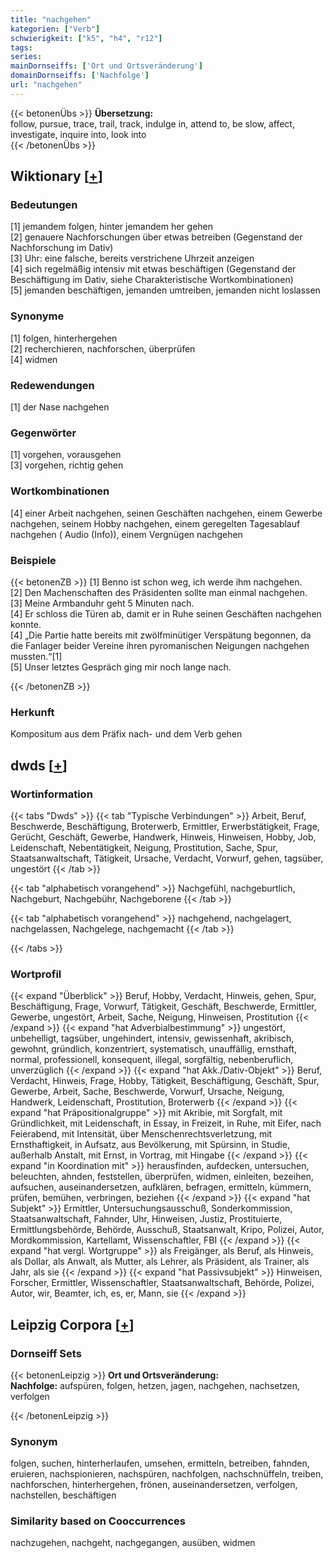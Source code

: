 ```yaml
---
title: "nachgehen"
kategorien: ["Verb"]
schwierigkeit: ["k5", "h4", "r12"]
tags:
series:
mainDornseiffs: ['Ort und Ortsveränderung']
domainDornseiffs: ['Nachfolge']
url: "nachgehen"
---
```


{{< betonenÜbs >}}
**Übersetzung:**  
follow, pursue, trace, trail, track, indulge in, attend  to, be slow, affect, investigate, inquire  into, look into  
{{< /betonenÜbs >}}

## Wiktionary [[+](https://de.wiktionary.org/wiki/nachgehen)]

### Bedeutungen
[1] jemandem folgen, hinter jemandem her gehen  
[2] genauere Nachforschungen über etwas betreiben (Gegenstand der Nachforschung im Dativ)  
[3] Uhr: eine falsche, bereits verstrichene Uhrzeit anzeigen  
[4] sich regelmäßig intensiv mit etwas beschäftigen (Gegenstand der Beschäftigung im Dativ, siehe Charakteristische Wortkombinationen)  
[5] jemanden beschäftigen, jemanden umtreiben, jemanden nicht loslassen  

### Synonyme
[1] folgen, hinterhergehen  
[2] recherchieren, nachforschen, überprüfen  
[4] widmen  

### Redewendungen
[1] der Nase nachgehen  

### Gegenwörter
[1] vorgehen, vorausgehen  
[3] vorgehen, richtig gehen  

### Wortkombinationen
[4] einer Arbeit nachgehen, seinen Geschäften nachgehen, einem Gewerbe nachgehen, seinem Hobby nachgehen, einem geregelten Tagesablauf nachgehen ( Audio (Info)), einem Vergnügen nachgehen  

### Beispiele
{{< betonenZB >}}
[1] Benno ist schon weg, ich werde ihm nachgehen.  
[2] Den Machenschaften des Präsidenten sollte man einmal nachgehen.  
[3] Meine Armbanduhr geht 5 Minuten nach.  
[4] Er schloss die Türen ab, damit er in Ruhe seinen Geschäften nachgehen konnte.  
[4] „Die Partie hatte bereits mit zwölfminütiger Verspätung begonnen, da die Fanlager beider Vereine ihren pyromanischen Neigungen nachgehen mussten.“[1]  
[5] Unser letztes Gespräch ging mir noch lange nach.  

{{< /betonenZB >}}
### Herkunft
Kompositum aus dem Präfix nach- und dem Verb gehen  



## dwds [[+](https://www.dwds.de/wb/nachgehen)]

### Wortinformation
{{< tabs "Dwds" >}}
{{< tab "Typische Verbindungen" >}}
Arbeit, Beruf, Beschwerde, Beschäftigung, Broterwerb, Ermittler, Erwerbstätigkeit, Frage, Gerücht, Geschäft, Gewerbe, Handwerk, Hinweis, Hinweisen, Hobby, Job, Leidenschaft, Nebentätigkeit, Neigung, Prostitution, Sache, Spur, Staatsanwaltschaft, Tätigkeit, Ursache, Verdacht, Vorwurf, gehen, tagsüber, ungestört
{{< /tab >}}

{{< tab "alphabetisch vorangehend" >}}
Nachgefühl, nachgeburtlich, Nachgeburt, Nachgebühr, Nachgeborene
{{< /tab >}}

{{< tab "alphabetisch vorangehend" >}}
nachgehend, nachgelagert, nachgelassen, Nachgelege, nachgemacht
{{< /tab >}}

{{< /tabs >}}

### Wortprofil
{{< expand "Überblick" >}} Beruf, Hobby, Verdacht, Hinweis, gehen, Spur, Beschäftigung, Frage, Vorwurf, Tätigkeit, Geschäft, Beschwerde, Ermittler, Gewerbe, ungestört, Arbeit, Sache, Neigung, Hinweisen, Prostitution {{< /expand >}}
{{< expand "hat Adverbialbestimmung" >}} ungestört, unbehelligt, tagsüber, ungehindert, intensiv, gewissenhaft, akribisch, gewohnt, gründlich, konzentriert, systematisch, unauffällig, ernsthaft, normal, professionell, konsequent, illegal, sorgfältig, nebenberuflich, unverzüglich {{< /expand >}}
{{< expand "hat Akk./Dativ-Objekt" >}} Beruf, Verdacht, Hinweis, Frage, Hobby, Tätigkeit, Beschäftigung, Geschäft, Spur, Gewerbe, Arbeit, Sache, Beschwerde, Vorwurf, Ursache, Neigung, Handwerk, Leidenschaft, Prostitution, Broterwerb {{< /expand >}}
{{< expand "hat Präpositionalgruppe" >}} mit Akribie, mit Sorgfalt, mit Gründlichkeit, mit Leidenschaft, in Essay, in Freizeit, in Ruhe, mit Eifer, nach Feierabend, mit Intensität, über Menschenrechtsverletzung, mit Ernsthaftigkeit, in Aufsatz, aus Bevölkerung, mit Spürsinn, in Studie, außerhalb Anstalt, mit Ernst, in Vortrag, mit Hingabe {{< /expand >}}
{{< expand "in Koordination mit" >}} herausfinden, aufdecken, untersuchen, beleuchten, ahnden, feststellen, überprüfen, widmen, einleiten, bezeihen, aufsuchen, auseinandersetzen, aufklären, befragen, ermitteln, kümmern, prüfen, bemühen, verbringen, beziehen {{< /expand >}}
{{< expand "hat Subjekt" >}} Ermittler, Untersuchungsausschuß, Sonderkommission, Staatsanwaltschaft, Fahnder, Uhr, Hinweisen, Justiz, Prostituierte, Ermittlungsbehörde, Behörde, Ausschuß, Staatsanwalt, Kripo, Polizei, Autor, Mordkommission, Kartellamt, Wissenschaftler, FBI {{< /expand >}}
{{< expand "hat vergl. Wortgruppe" >}} als Freigänger, als Beruf, als Hinweis, als Dollar, als Anwalt, als Mutter, als Lehrer, als Präsident, als Trainer, als Jahr, als sie {{< /expand >}}
{{< expand "hat Passivsubjekt" >}} Hinweisen, Forscher, Ermittler, Wissenschaftler, Staatsanwaltschaft, Behörde, Polizei, Autor, wir, Beamter, ich, es, er, Mann, sie {{< /expand >}}

## Leipzig Corpora [[+](https://corpora.uni-leipzig.de/en/res?word=nachgehen&corpusId=deu_newscrawl-public_2018)]

### Dornseiff Sets
{{< betonenLeipzig >}}
**Ort und Ortsveränderung:**  
**Nachfolge:** aufspüren, folgen, hetzen, jagen, nachgehen, nachsetzen, verfolgen  

{{< /betonenLeipzig >}}

### Synonym
folgen, suchen, hinterherlaufen, umsehen, ermitteln, betreiben, fahnden, eruieren, nachspionieren, nachspüren, nachfolgen, nachschnüffeln, treiben, nachforschen, hinterhergehen, frönen, auseinandersetzen, verfolgen, nachstellen, beschäftigen


### Similarity based on Cooccurrences
nachzugehen, nachgeht, nachgegangen, ausüben, widmen

